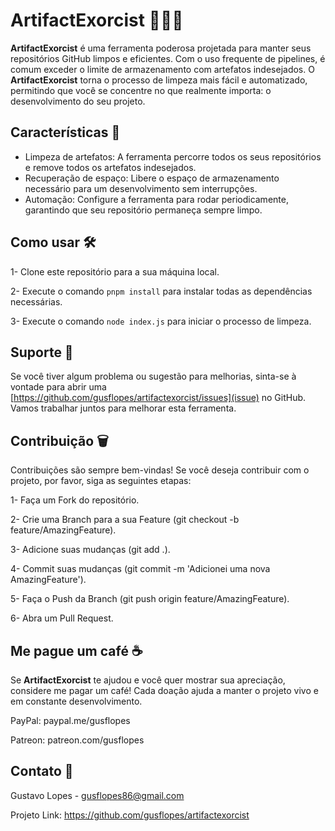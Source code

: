 # ArtifactExorcist 👻🧹💾

**ArtifactExorcist** é uma ferramenta poderosa projetada para manter seus repositórios GitHub limpos e eficientes. Com o uso frequente de pipelines, é comum exceder o limite de armazenamento com artefatos indesejados. O **ArtifactExorcist** torna o processo de limpeza mais fácil e automatizado, permitindo que você se concentre no que realmente importa: o desenvolvimento do seu projeto.

## Características 🚀

- Limpeza de artefatos: A ferramenta percorre todos os seus repositórios e remove todos os artefatos indesejados.
- Recuperação de espaço: Libere o espaço de armazenamento necessário para um desenvolvimento sem interrupções.
- Automação: Configure a ferramenta para rodar periodicamente, garantindo que seu repositório permaneça sempre limpo.

## Como usar 🛠️

1- Clone este repositório para a sua máquina local.

2- Execute o comando `pnpm install` para instalar todas as dependências necessárias.

3- Execute o comando `node index.js` para iniciar o processo de limpeza.

## Suporte 💫

Se você tiver algum problema ou sugestão para melhorias, sinta-se à vontade para abrir uma [https://github.com/gusflopes/artifactexorcist/issues](issue) no GitHub. Vamos trabalhar juntos para melhorar esta ferramenta.

## Contribuição 🗑️

Contribuições são sempre bem-vindas! Se você deseja contribuir com o projeto, por favor, siga as seguintes etapas:

1- Faça um Fork do repositório.

2- Crie uma Branch para a sua Feature (git checkout -b feature/AmazingFeature).

3- Adicione suas mudanças (git add .).

4- Commit suas mudanças (git commit -m 'Adicionei uma nova AmazingFeature').

5- Faça o Push da Branch (git push origin feature/AmazingFeature).

6- Abra um Pull Request.

## Me pague um café ☕

Se **ArtifactExorcist** te ajudou e você quer mostrar sua apreciação, considere me pagar um café! Cada doação ajuda a manter o projeto vivo e em constante desenvolvimento.

PayPal: paypal.me/gusflopes

Patreon: patreon.com/gusflopes

## Contato 🔮

Gustavo Lopes - gusflopes86@gmail.com

Projeto Link: https://github.com/gusflopes/artifactexorcist

